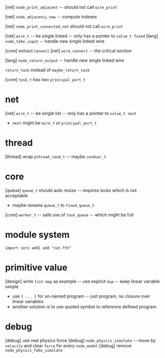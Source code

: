 [net] `node_print_adjacent` -- should not call `wire_print`

[net] `node_adjacency_new` -- compute indexes

[net] `node_print_connected_net` should not call `wire_print`

[net] `wire_t` -- be single linked -- only has a pointer to `value_t fuzed`
[lang] `node_take_input` -- handle new single linked wire

[core] extract `connect`
[net] `wire_connect` -- the critical section

[lang] `node_return_output` -- handle new single linked wire

`return_task` instead of `maybe_return_task`

[core] `task_t` has two `principal_port_t`

# net

[net] `wire_t` -- be single list -- only has a pointer to `value_t next`

- `next` might be `wire_t` or `principal_port_t`

# thread

[thread] wrap `pthread_cond_t` -- maybe `condvar_t`

# core

[queue] `queue_t` should auto resize -- requires locks which is not acceptable

- maybe rename `queue_t` to `fixed_queue_t`

[core] `worker_t` -- safe use of `task_queue` -- which might be full

# module system

```
import zero add1 add "nat.fth"
```

# primitive value

[design] write `list-map` as example -- use explicit `dup` -- keep linear variable simple

- use `{ ... }` for un-named program -- just program, no closure over linear variables
- another solution is to use quoted symbol to reference defined program

# debug

[debug] use real physics force
[debug] `node_physics_simulate` -- move by `velocity` and clear `force` for every `node_model`
[debug] remove `node_physics_fake_simulate`
